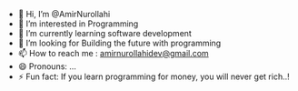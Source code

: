 - 👋 Hi, I’m @AmirNurollahi
- 👀 I’m interested in Programming
- 🌱 I’m currently learning software development
- 💞️ I’m looking for Building the future with programming
- 📫 How to reach me : amirnurollahidev@gmail.com
- 😄 Pronouns: ...
- ⚡ Fun fact: If you learn programming for money, you will never get rich..!

<!---
AmirNurollahi/AmirNurollahi is a ✨ special ✨ repository because its `README.md` (this file) appears on your GitHub profile.
You can click the Preview link to take a look at your changes.
--->
